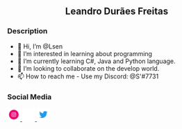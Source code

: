 ## <p align = center> Leandro Durães Freitas </p>

### Description
- 👋 Hi, I’m @Lsen
- 👀 I’m interested in learning about programming
- 🌱 I’m currently learning C#, Java and Python language.
- 💞️ I’m looking to collaborate on the develop world.
- 📫 How to reach me - Use my Discord: @S'#7731


### Social Media
<div>
      <!--<span> Titulo da primeira imagem </span>-->
      <a href="https://www.instagram.com/le.saturn/"> <img width="30" height="30" src="371907300_INSTAGRAM_ICON_TRANSPARENT_1080.gif"> </a>
      <a href="https://discord.com/users/326884507376418848"> <img width="30" height="30" src="372108630_DISCORD_LOGO_WHITE_1080.gif"> </a>
       <a href="https://none"> <img width="30" height="30" src="CLIPLY_372109260_TWITTER_LOGO_1080.gif"> </a>
</div>
